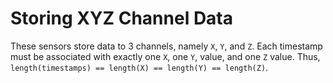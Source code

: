 # Storing XYZ Channel Data

These sensors store data to 3 channels, namely `X`, `Y`, and `Z`. Each timestamp must be associated with exactly one `X`, one `Y`, value, and one `Z` value. Thus, `length(timestamps) == length(X) == length(Y) == length(Z)`.
